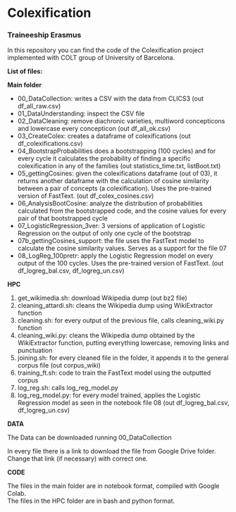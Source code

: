 # Colexification
### Traineeship Erasmus

In this repository you can find the code of the Colexification project implemented with COLT group of University of Barcelona.

**List of files:**

**Main folder** <br/>
* 00_DataCollection: writes a CSV with the data from CLICS3 (out df_all_raw.csv) <br/>
* 01_DataUnderstanding: inspect the CSV file <br/>
* 02_DataCleaning: remove diachronic varieties, multiword concepticons and lowercase every concepticon (out df_all_ok.csv) <br/>
* 03_CreateColex: creates a dataframe of colexifications (out df_colexifications.csv) <br/>
* 04_BootstrapProbabilities does a bootstrapping (100 cycles) and for every cycle it calculates the probability of finding a specific colexification in any of the families (out statistics_time.txt, listBoot.txt) <br/>
* 05_gettingCosines: given the colexifications dataframe (out of 03), it returns another dataframe with the calculation of cosine similarity between a pair of concepts (a colexification). Uses the pre-trained version of FastText. (out df_colex_cosines.csv) <br/>
* 06_AnalysisBootCosine: analyze the distribution of probabilities calculated from the bootstrapped code, and the cosine values for every pair of that bootstrapped cycle <br/>
* 07_LogisticRegression_3ver: 3 versions of application of Logistic Regression on the output of only one cycle of the bootstrap <br/>
* 07b_gettingCosines_support: the file uses the FastText model to calculate the cosine similarity values. Serves as a support for the file 07 <br/>
* 08_LogReg_100pretr: apply the Logistic Regression model on every output of the 100 cycles. Uses the pre-trained version of FastText. (out df_logreg_bal.csv, df_logreg_un.csv) <br/>

**HPC**
1. get_wikimedia.sh: download Wikipedia dump (out bz2 file)
2. cleaning_attardi.sh: cleans the Wikipedia dump using WikiExtractor function
3. cleaning.sh: for every output of the previous file, calls cleaning_wiki.py function
4. cleaning_wiki.py: cleans the Wikipedia dump obtained by the WikiExtractor function, putting everything lowercase, removing links and punctuation
5. joining.sh: for every cleaned file in the folder, it appends it to the general corpus file (out corpus_wiki)
6. training_ft.sh: code to train the FastText model using the outputted corpus
7. log_reg.sh: calls log_reg_model.py
8. log_reg_model.py: for every model trained, applies the Logistic Regression model as seen in the notebook file 08 (out df_logreg_bal.csv, df_logreg_un.csv)


**DATA**

The Data can be downloaded running 00_DataCollection

In every file there is a link to download the file from Google Drive folder. Change that link (if necessary) with correct one.

**CODE**

The files in the main folder are in notebook format, compiled with Google Colab. <br/>
The files in the HPC folder are in bash and python format.

